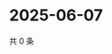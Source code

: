 # 2025-06-07

共 0 条

<!-- BEGIN ZHIHUQUESTIONS -->
<!-- 最后更新时间 Sat Jun 07 2025 18:11:08 GMT+0800 (China Standard Time) -->

<!-- END ZHIHUQUESTIONS -->
